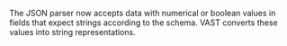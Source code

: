 The JSON parser now accepts data with numerical or boolean values in fields that
expect strings according to the schema. VAST converts these values into string
representations.

